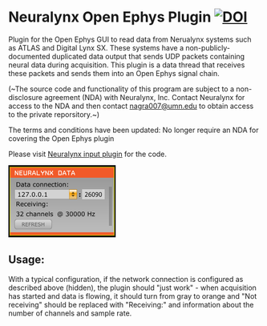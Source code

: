 # Neuralynx Open Ephys Plugin [![DOI](https://zenodo.org/badge/299933557.svg)](https://zenodo.org/badge/latestdoi/299933557)

Plugin for the Open Ephys GUI to read data from Nerualynx systems such as ATLAS and Digital Lynx SX. These systems have a non-publicly-documented duplicated data output that sends UDP packets containing neural data during acquisition. This plugin is a data thread that receives these packets and sends them into an Open Ephys signal chain.

(~The source code and functionality of this program are subject to a non-disclosure agreement (NDA) with Neuralynx, Inc. Contact Neuralynx for access to the NDA and then contact nagra007@umn.edu to obtain access to the private reporsitory.~) 

The terms and conditions have been updated: No longer require an NDA for covering the Open Ephys plugin

Please visit [Neuralynx input plugin](https://github.com/tne-lab/neuralynx-plugin.git) for the code.

![Neuralynx Input plugin](nlx_editor.png)

## Usage:

With a typical configuration, if the network connection is configured as described above (hidden), the plugin should "just work" - when acquisition has started and data is flowing, it should turn from gray to orange and "Not receiving" should be replaced with "Receiving:" and information about the number of channels and sample rate.

